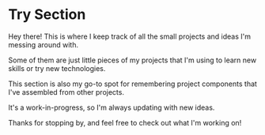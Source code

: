 # Try Section

Hey there! This is where I keep track of all the small projects and ideas I'm messing around with.

Some of them are just little pieces of my projects that I'm using to learn new skills or try new technologies.

This section is also my go-to spot for remembering project components that I've assembled from other projects.

It's a work-in-progress, so I'm always updating with new ideas.

Thanks for stopping by, and feel free to check out what I'm working on!